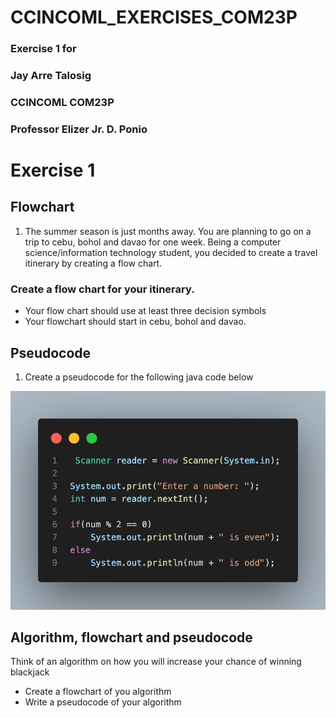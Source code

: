 # CCINCOML_EXERCISES_COM23P
### Exercise 1 for
### Jay Arre Talosig 
### CCINCOML COM23P
### Professor Elizer Jr. D. Ponio 

# Exercise 1

## Flowchart 

  1. The summer season is just months away. You are planning to go on a trip to cebu, bohol and davao for one week. Being a computer science/information technology student, you decided to create a travel itinerary by creating a flow chart.

### Create a flow chart for your itinerary.

* Your flow chart should use at least three decision symbols
* Your flowchart should start in cebu, bohol and davao.

## Pseudocode

 1. Create a pseudocode for the following java code below
<img src="odd even.png">

## Algorithm, flowchart and pseudocode

Think of an algorithm on how you will increase your chance of winning blackjack

* Create a flowchart of you algorithm 
* Write a pseudocode of your algorithm

